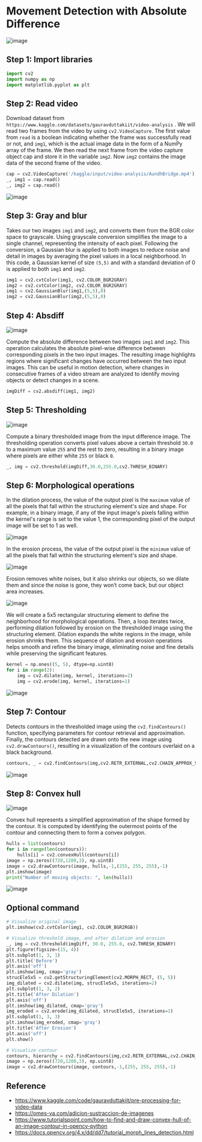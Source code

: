 # Movement Detection with Absolute Difference

![image](https://github.com/hughiephan/DPL/assets/16631121/a9dedefd-9126-4d61-88b7-9e60522048f4)

## Step 1: Import libraries

```python
import cv2
import numpy as np
import matplotlib.pyplot as plt
```

##  Step 2: Read video
Download dataset from `https://www.kaggle.com/datasets/gauravduttakiit/video-analysis` . We will read two frames from the video by using `cv2.VideoCapture`. The first value from `read` is a boolean indicating whether the frame was successfully read or not, and `img1`, which is the actual image data in the form of a NumPy array of the frame. We then read the next frame from the video capture object cap and store it in the variable `img2`. Now `img2` contains the image data of the second frame of the video.

```python
cap = cv2.VideoCapture('/kaggle/input/video-analysis/AundhBridge.mp4')
_, img1 = cap.read()
_, img2 = cap.read()
```

![image](https://github.com/hughiephan/DPL/assets/16631121/9a4eaf6e-c5d9-4bbc-86e5-fe06ef1fd357)

## Step 3: Gray and blur

Takes our two images `img1` and `img2`, and converts them from the BGR color space to grayscale. Using grayscale conversion simplifies the image to a single channel, representing the intensity of each pixel. Following the conversion, a Gaussian blur is applied to both images to reduce noise and detail in images by averaging the pixel values in a local neighborhood. In this code, a Gaussian kernel of size `(5,5)` and with a standard deviation of 0 is applied to both `img1` and `img2`.

```python
img1 = cv2.cvtColor(img1, cv2.COLOR_BGR2GRAY)
img2 = cv2.cvtColor(img2, cv2.COLOR_BGR2GRAY)
img1 = cv2.GaussianBlur(img1,(5,5),0)
img2 = cv2.GaussianBlur(img2,(5,5),0)
```

## Step 4: Absdiff

![image](https://github.com/hughiephan/DPL/assets/16631121/88e54921-503e-4ed0-b996-3c7501b6a76f)

Compute the absolute difference between two images `img1` and `img2`. This operation calculates the absolute pixel-wise difference between corresponding pixels in the two input images. The resulting image highlights regions where significant changes have occurred between the two input images. This can be useful in motion detection, where changes in consecutive frames of a video stream are analyzed to identify moving objects or detect changes in a scene. 

```python
imgDiff = cv2.absdiff(img1, img2) 
```

## Step 5: Thresholding

![image](https://github.com/hughiephan/DPL/assets/16631121/5b4d32a7-01f6-4bfb-bce7-292dead3ee8c)

Compute a binary thresholded image from the input difference image. The thresholding operation converts pixel values above a certain threshold `30.0` to a maximum value `255` and the rest to zero, resulting in a binary image where pixels are either white `255` or black `0`. 

```python
_, img = cv2.threshold(imgDiff,30.0,255.0,cv2.THRESH_BINARY)
```

## Step 6: Morphological operations

In the dilation process, the value of the output pixel is the `maximum` value of all the pixels that fall within the structuring element's size and shape. For example, in a binary image, if any of the input image's pixels falling within the kernel's range is set to the value 1, the corresponding pixel of the output image will be set to 1 as well.

![image](https://github.com/hughiephan/DPL/assets/16631121/f79edc19-3296-4735-9d63-1e3e766959c6)

In the erosion process, the value of the output pixel is the `minimum` value of all the pixels that fall within the structuring element's size and shape.

![image](https://github.com/hughiephan/DPL/assets/16631121/08cb46d6-aa4f-43c3-bada-66817afd27fc)

Erosion removes white noises, but it also shrinks our objects, so we dilate them and since the noise is gone, they won’t come back, but our object area increases.

![image](https://github.com/hughiephan/DPL/assets/16631121/bdc7e70a-0bcb-466c-a3e8-a821a08e73e6)

We will create a 5x5 rectangular structuring element to define the neighborhood for morphological operations. Then, a loop iterates twice, performing dilation followed by erosion on the thresholded image using the structuring element. Dilation expands the white regions in the image, while erosion shrinks them. This sequence of dilation and erosion operations helps smooth and refine the binary image, eliminating noise and fine details while preserving the significant features. 

```python
kernel = np.ones((5, 5), dtype=np.uint8)
for i in range(2):
    img = cv2.dilate(img, kernel, iterations=2)
    img = cv2.erode(img, kernel, iterations=1)
```

![image](https://github.com/hughiephan/DPL/assets/16631121/d4ff7e74-2e73-4093-9642-ac9b14266907)

## Step 7: Contour

Detects contours in the thresholded image using the `cv2.findContours()` function, specifying parameters for contour retrieval and approximation. Finally, the contours detected are drawn onto the new image using `cv2.drawContours()`, resulting in a visualization of the contours overlaid on a black background.

```python
contours, _ = cv2.findContours(img,cv2.RETR_EXTERNAL,cv2.CHAIN_APPROX_SIMPLE)
```

![image](https://github.com/hughiephan/DPL/assets/16631121/466476c2-c4a3-4c57-abd8-a3fe9e606494)

## Step 8: Convex hull

![image](https://github.com/hughiephan/DPL/assets/16631121/334ab918-8ad3-41ed-bb00-eecc4e75e04a)

Convex hull represents a simplified approximation of the shape formed by the contour. It is computed by identifying the outermost points of the contour and connecting them to form a convex polygon.

```python
hulls = list(contours)
for i in range(len(contours)):
    hulls[i] = cv2.convexHull(contours[i])
image = np.zeros((720,1280,3), np.uint8)
image = cv2.drawContours(image, hulls,-1,(255, 255, 255),-1)
plt.imshow(image)
print("Number of moving objects: ", len(hulls))
```

![image](https://github.com/hughiephan/DPL/assets/16631121/6d0ce0f4-094a-49d5-a674-5e65d9d66694)

## Optional command
```python
# Visualize original image
plt.imshow(cv2.cvtColor(img1, cv2.COLOR_BGR2RGB))

# Visualize threshold image, and after dilation and erosion
_, img = cv2.threshold(imgDiff, 30.0, 255.0, cv2.THRESH_BINARY)
plt.figure(figsize=(15, 4))
plt.subplot(1, 3, 1)
plt.title('Before')
plt.axis('off')
plt.imshow(img, cmap='gray')
strucEle5x5 = cv2.getStructuringElement(cv2.MORPH_RECT, (5, 5))
img_dilated = cv2.dilate(img, strucEle5x5, iterations=2)
plt.subplot(1, 3, 2)
plt.title('After Dilation')
plt.axis('off')
plt.imshow(img_dilated, cmap='gray')
img_eroded = cv2.erode(img_dilated, strucEle5x5, iterations=1)
plt.subplot(1, 3, 3)
plt.imshow(img_eroded, cmap='gray')
plt.title('After Erosion')
plt.axis('off')
plt.show()

# Visualize contour
contours, hierarchy = cv2.findContours(img,cv2.RETR_EXTERNAL,cv2.CHAIN_APPROX_SIMPLE)
image = np.zeros((720,1280,3), np.uint8)
image = cv2.drawContours(image, contours,-1,(255, 255, 255),-1)
```

## Reference
- https://www.kaggle.com/code/gauravduttakiit/pre-processing-for-video-data
- https://omes-va.com/adicion-sustraccion-de-imagenes
- https://www.tutorialspoint.com/how-to-find-and-draw-convex-hull-of-an-image-contour-in-opencv-python
- https://docs.opencv.org/4.x/dd/dd7/tutorial_morph_lines_detection.html
